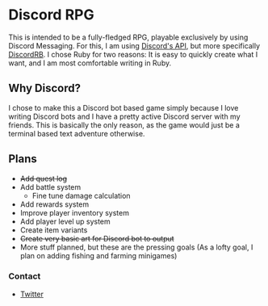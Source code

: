# Discord RPG

This is intended to be a fully-fledged RPG, playable exclusively by using Discord Messaging. For this, I am using [Discord's API](https://discord.com/developers/docs/intro), but more specifically [DiscordRB](https://github.com/discordrb/discordrb). I chose Ruby for two reasons: It is easy to quickly create what I want, and I am most comfortable writing in Ruby.

## Why Discord?

I chose to make this a Discord bot based game simply because I love writing Discord bots and I have a pretty active Discord server with my friends. This is basically the only reason, as the game would just be a terminal based text adventure otherwise.

## Plans

* ~~Add quest log~~
* Add battle system
	* Fine tune damage calculation
* Add rewards system
* Improve player inventory system
* Add player level up system
* Create item variants
* ~~Create very basic art for Discord bot to output~~
* More stuff planned, but these are the pressing goals
(As a lofty goal, I plan on adding fishing and farming minigames)


### Contact
* [Twitter](https://twitter.com/tristinbaker_)
